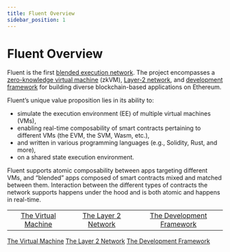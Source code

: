 ```yaml
---
title: Fluent Overview
sidebar_position: 1
---
```


# Fluent Overview

Fluent is the first [blended execution network](https://app.gitbook.com/o/si7slqjslxF3aat1ikyi/s/FC1DMiUuayu0DbwfgkH0/\~/changes/142/introduction/the-fluent-vm). The project encompasses a [zero-knowledge virtual machine](https://app.gitbook.com/o/si7slqjslxF3aat1ikyi/s/FC1DMiUuayu0DbwfgkH0/\~/changes/142/introduction/the-fluent-vm) (zkVM), [Layer-2 network](https://app.gitbook.com/o/si7slqjslxF3aat1ikyi/s/FC1DMiUuayu0DbwfgkH0/\~/changes/142/introduction/the-fluent-l2-network), and [development framework](https://app.gitbook.com/o/si7slqjslxF3aat1ikyi/s/FC1DMiUuayu0DbwfgkH0/\~/changes/142/introduction/the-fluentbase-framework) for building diverse blockchain-based applications on Ethereum.&#x20;

Fluent’s unique value proposition lies in its ability to:

* simulate the execution environment (EE) of multiple virtual machines (VMs),&#x20;
* enabling real-time composability of smart contracts pertaining to different VMs (the EVM, the SVM, Wasm, etc.),
* and written in various programming languages (e.g., Solidity, Rust, and more),&#x20;
* on a shared state execution environment.

Fluent supports atomic composability between apps targeting different VMs, and “blended” apps composed of smart contracts mixed and matched between them. Interaction between the different types of contracts the network supports happens under the hood and is both atomic and happens in real-time.&#x20;

<table data-column-title-hidden data-view="cards">
    <tbody>
        <tr>
            <td align="center">
                <a href="/knowledge-base/the-fluent-vm">The Virtual Machine</a>
            </td>
            <td align="center">
                <a href="/knowledge-base/the-fluent-l2-network">The Layer 2 Network</a>
            </td>
            <td align="center">
                <a href="/knowledge-base/the-fluentbase-framework">The Development Framework</a>
            </td>
        </tr>
    </tbody>
</table>
<div data-view="cards">
    <a href="/knowledge-base/the-fluent-vm">The Virtual Machine</a>
    <a href="/knowledge-base/the-fluent-l2-network">The Layer 2 Network</a>
    <a href="/knowledge-base/the-fluentbase-framework">The Development Framework</a>
</div>
